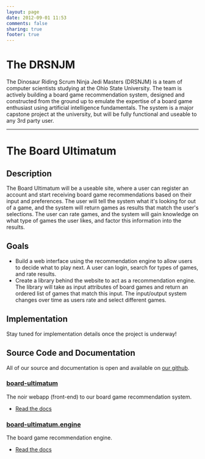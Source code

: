 ```yaml
---
layout: page
date: 2012-09-01 11:53
comments: false
sharing: true
footer: true
---
```

# The DRSNJM

The Dinosaur Riding Scrum Ninja Jedi Masters (DRSNJM) is a team of computer scientists studying at the Ohio State University. The team is actively building a board game recommendation system, designed and constructed from the ground up to emulate the expertise of a board game enthusiast using artificial intelligence fundamentals. The system is a major capstone project at the university, but will be fully functional and useable to any 3rd party user.

---

# The Board Ultimatum

## Description

The Board Ultimatum will be a useable site, where a user can register an account and start receiving board game recommendations based on their input and preferences. The user will tell the system what it's looking for out of a game, and the system will return games as results that match the user's selections. The user can rate games, and the system will gain knowledge on what type of games the user likes, and factor this information into the results.

## Goals

*   Build a web interface using the recommendation engine to allow users to decide what to play next. A user can login, search for types of games, and rate results.
*   Create a library behind the website to act as a recommendation engine. The library will take as input attributes of board games and return an ordered list of games that match this input. The input/output system changes over time as users rate and select different games.

## Implementation

Stay tuned for implementation details once the project is underway!

## Source Code and Documentation

All of our source and documentation is open and available on [our github](https://github.com/DRSNJM).

### [board-ultimatum](https://github.com/DRSNJM/board-ultimatum)

The noir webapp (front-end) to our board game recommendation system.

*	[Read the docs](http://drsnjm.github.com/board-ultimatum)

### [board-ultimatum.engine](https://github.com/DRSNJM/board-ultimatum-engine)

The board game recommendation engine.

*	[Read the docs](http://drsnjm.github.com/board-ultimatum-engine)
